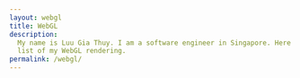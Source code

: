 ```yaml
---
layout: webgl
title: WebGL
description:
  My name is Luu Gia Thuy. I am a software engineer in Singapore. Here is the
  list of my WebGL rendering.
permalink: /webgl/
---
```

